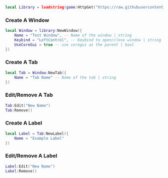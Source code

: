 ```lua
local Library = loadstring(game:HttpGet("https://raw.githubusercontent.com/lvvyh-Rblx/ui/refs/heads/main/lib.lua"))()
```

### Create A Window
```lua
local Window = library:NewWindow({
	Name = "Test Window", -- Name of the window | string
	Keybind = "LeftControl", -- Keybind to open/close window | string
	UseCoreGui = true -- use coregui as the parent | bool
})
```

### Create A Tab
```lua
local Tab = Window:NewTab({
	Name = "Tab Name" -- Name of the tab | string
})
```

### Edit/Remove A Tab
```lua
Tab:Edit("New Name")
Tab:Remove()
```

### Create A Label
```lua
local Label = Tab:NewLabel({
	Name = "Example Label"
})
```

### Edit/Remove A Label
```lua
Label:Edit("New Name")
Label:Remove()
```
